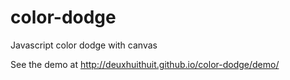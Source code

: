 # color-dodge

Javascript color dodge with canvas

See the demo at <http://deuxhuithuit.github.io/color-dodge/demo/>
